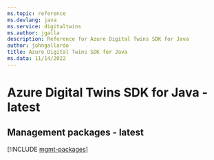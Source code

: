 ```yaml
---
ms.topic: reference
ms.devlang: java
ms.service: digitaltwins
ms.author: jgalla
description: Reference for Azure Digital Twins SDK for Java
author: johngallardo
title: Azure Digital Twins SDK for Java
ms.data: 11/14/2022
---
```

# Azure Digital Twins SDK for Java - latest

## Management packages - latest
[!INCLUDE [mgmt-packages](digital-twins-mgmt-index.md)]
